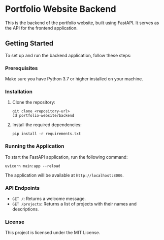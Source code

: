 # Portfolio Website Backend

This is the backend of the portfolio website, built using FastAPI. It serves as the API for the frontend application.

## Getting Started

To set up and run the backend application, follow these steps:

### Prerequisites

Make sure you have Python 3.7 or higher installed on your machine.

### Installation

1. Clone the repository:
   ```
   git clone <repository-url>
   cd portfolio-website/backend
   ```

2. Install the required dependencies:
   ```
   pip install -r requirements.txt
   ```

### Running the Application

To start the FastAPI application, run the following command:
```
uvicorn main:app --reload
```

The application will be available at `http://localhost:8000`.

### API Endpoints

- `GET /`: Returns a welcome message.
- `GET /projects`: Returns a list of projects with their names and descriptions.

### License

This project is licensed under the MIT License.